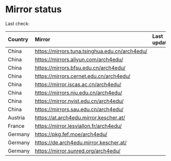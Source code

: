 <script src="./time.js"></script>
# Mirror status
Last check: <script type="text/javascript">localize(1706793544.3683975);</script>

|Country|Mirror|Last update|
|:------|:-----|:----------|
|China|https://mirrors.tuna.tsinghua.edu.cn/arch4edu/|<script type="text/javascript">localize(1706769131);</script>|
|China|https://mirrors.aliyun.com/arch4edu/|<script type="text/javascript">localize(1706769131);</script>|
|China|https://mirrors.bfsu.edu.cn/arch4edu/|<script type="text/javascript">localize(1706769131);</script>|
|China|https://mirrors.cernet.edu.cn/arch4edu/|<script type="text/javascript">localize(1706769131);</script>|
|China|https://mirror.iscas.ac.cn/arch4edu/|<script type="text/javascript">localize(1706769131);</script>|
|China|https://mirrors.nju.edu.cn/arch4edu/|<script type="text/javascript">localize(1706725561);</script>|
|China|https://mirror.nyist.edu.cn/arch4edu/|<script type="text/javascript">localize(1706769131);</script>|
|China|https://mirrors.sau.edu.cn/arch4edu/|<script type="text/javascript">localize(1706769131);</script>|
|Austria|https://at.arch4edu.mirror.kescher.at/|<script type="text/javascript">localize(1706769131);</script>|
|France|https://mirror.lesviallon.fr/arch4edu/|<script type="text/javascript">localize(1706769131);</script>|
|Germany|https://pkg.fef.moe/arch4edu/|<script type="text/javascript">localize(1706769131);</script>|
|Germany|https://de.arch4edu.mirror.kescher.at/|<script type="text/javascript">localize(1706769131);</script>|
|Germany|https://mirror.sunred.org/arch4edu/|<script type="text/javascript">localize(1706769131);</script>|

<script src="./tablefilter/tablefilter.js"></script>
<script src="./table.js"></script>
